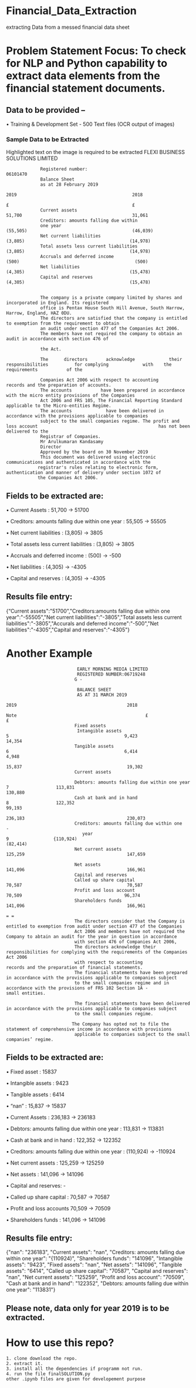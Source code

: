 # Financial_Data_Extraction
extracting Data from a messed financial data sheet
# Problem Statement Focus: To check for NLP and Python capability to extract data elements from the financial statement documents.

## Data to be provided – 
•	Training & Development Set - 500 Text files (OCR output of images)
	
### Sample Data to be Extracted
Highlighted text on the image is required to be extracted
                 FLEXI BUSINESS SOLUTIONS LIMITED   
                 
                 Registered number:                                                      06101470
                 Balance Sheet
                 as at 28 February 2019
                                                                                                                         2019                                            2018
                                                                                                                               £                                               £
                 Current assets                                                                 51,700                                          31,061
                 Creditors: amounts falling due within
                 one year                                                                     (55,505)                                        (46,039)
                 Net current liabilities                                                                             (3,805)                                        (14,978)
                 Total assets less current liabilities                                                               (3,805)                                        (14,978)
                 Accruals and deferred income                                                                           (500)                                            (500)
                 Net liabilities                                                                                     (4,305)                                        (15,478)
                 Capital and reserves                                                                                (4,305)                                        (15,478)


                 The company is a private company limited by shares and incorporated in England. Its registered
                 office is Pentax House South Hill Avenue, South Harrow, Harrow, England, HAZ 0DU.
                 The directors are satisfied that the company is entitled to exemption from the requirement to obtain
                 an audit under section 477 of the Companies Act 2006.
                 The members have not required the company to obtain an audit in accordance with section 476 of
                 
                 the Act.
                 
                 The      directors       acknowledge             their    responsibilities          for complying             with    the     requirements           of the
                 
                 Companies Act 2006 with respect to accounting                                records and the preparation of accounts.                                                                                                                           
                 The accounts           have been prepared in accordance with the micro entity provisions of the Companies                                                                                                                          
                 Act 2006 and FRS 105, The Financial Reporting Standard applicable to the Micro-entities Regime.                                                                                                                        
                 The accounts             have been delivered in accordance with the provisions applicable to companies                                                                                                                             
                 subject to the small companies regime. The profit and loss account                                              has not been delivered to the                                                                                                                          
                 Registrar of Companies.                                                                                                                                         
                 Mr Arulkumaran Kandasamy                                                                                                                                         
                 Director                                                                                                                                                                                                                                                                                                         
                 Approved by the board on 30 November 2019                                                                                                                       
                 This document was delivered using electronic communications and authenticated in accordance with the                                                                                                      
                registrar's rules relating to electronic form, authentication and manner of delivery under section 1072 of                                                                                                   
                the Companies Act 2006.                                                                                                                                                                                                                                                                                                                                                                                                                                                                                                                    
## Fields to be extracted are:

•	Current Assets : 51,700 -> 51700

•	Creditors: amounts falling due within one year : 55,505 -> 55505

•	Net current liabilities : (3,805) -> 3805

•	Total assets less current liabilities : (3,805) -> 3805

•	Accruals and deferred income : (500) -> -500

•	Net liabilities : (4,305) -> -4305

•	Capital and reserves : (4,305) -> -4305

## Results file entry:
{“Current assets":"51700","Creditors:amounts falling due within one year":"-55505","Net current liabilities":"-3805","Total assets less current liabilities":"-3805","Accurals and deferred income":"-500","Net liabilities":"-4305","Capital and reserves":"-4305"}


# Another Example


                               EARLY MORNING MEDIA LIMITED
                               REGISTERED NUMBER:06719248
                              G -

                               BALANCE SHEET
                               AS AT 31 MARCH 2019                                                                                                                                                                                                                                                                                                                 
                                                                                                                                                          2019                                          2018                                                                                                                                                                                                                                                                                                                                                                                                                                                                                                                
                                                                                                       Note                                                 £                                            £                                                                                                                                                                                                                                                                                                                                                                                                                                                                                                                    
                              Fixed assets
                               Intangible assets                                                        5                                            9,423                                       14,354
                              Tangible assets                                                           6                                            6,414                                         4,948
                                                                                                                                                   15,837                                        19,302
                              Current assets

                              Debtors: amounts falling due within one year                             7                  113,831                                       130,880
                              Cash at bank and in hand                                                 8                  122,352                                         99,193
                                                                                                                          236,183                                       230,073
                              Creditors: amounts falling due within one                                                                                                                     -
                                 year                                                                  9                 {110,924)                                       (82,414)
                              Net current assets                                                                                                 125,259                                       147,659

                              Net assets                                                                                                         141,096                                       166,961
                              Capital and reserves
                              Called up share capital                                                                                              70,587                                        70,587
                              Profit and loss account                                                                                              70,509                                       96,374
                              Shareholders funds                                                                                                 141,096                                       166,961
                                                                                                                                                                                        = =
                              The directors consider that the Company is entitled to exemption from audit under section 477 of the Companies
                              Act 2006 and members have not required the Company to abtain an audit for the year in question in accordance
                              with section 476 of Companies Act 2006,
                              The directors acknowledge their responsibilities for complying with the requirements of the Companies Act 2006
                              with respect to accounting                records and the preparation of financial statements.
                              The financial statements have been prepared in accordance with the provisions applicable to companies subject
                              to the small companies regime and in accordance with the provisions of FRS 102 Section 1A -                                                        small entities.

                              The financial statements have been delivered in accordance with the provisions applicable to companies subject
                              to the small companies regime.

                             The Company has opted not to file the statement of comprehensive income in accordance with provisions
                              applicable to companies subject to the small companies’ regime.
                             
## Fields to be extracted are: 
•	Fixed asset :  15837

•	Intangible assets : 9423

•	Tangible assets : 6414

•	“nan” : 15,837 -> 15837

•	Current Assets : 236,183 -> 236183

•	Debtors: amounts falling due within one year : 113,831 -> 113831

•	Cash at bank and in hand : 122,352 -> 122352

•	Creditors: amounts falling due within one year : (110,924) ->  -110924

•	Net current assets : 125,259 → 125259

•	Net assets : 141,096 → 141096

•	Capital and reserves: -

•	Called up share capital : 70,587 -> 70587

•	Profit and loss accounts 70,509 -> 70509

•	Shareholders funds : 141,096 -> 141096

## Results file entry:

{"nan": "236183", "Current assets": "nan", "Creditors: amounts falling due within one year": "{110924)", "Shareholders funds": "141096", "Intangible assets": "9423", "Fixed assets": "nan", "Net assets": "141096", "Tangible assets": "6414", "Called up share capital": "70587", "Capital and reserves": "nan", "Net current assets": "125259", "Profit and loss account": "70509", "Cash at bank and in hand": "122352", "Debtors: amounts falling due within one year": "113831"}


## Please note, data only for year 2019 is to be extracted.

# How to use this repo?

	1. clone download the repo.
	2. extract it.
	3. install all the dependencies if programm not run.
	4. run the file finalSOLUTION.py 
	other .ipynb files are given for developement purpose

